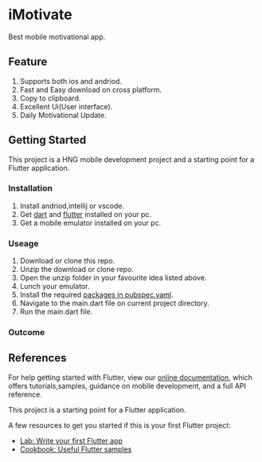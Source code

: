 # iMotivate

Best mobile motivational app.

## Feature

1. Supports both ios and andriod.
2. Fast and Easy download on cross platform.
3. Copy to clipboard.
4. Excellent Ui(User interface).
5. Daily Motivational Update.  

## Getting Started

This project is a HNG mobile development project and a starting point for a Flutter application.

### Installation

1. Install andriod,intellij or vscode.
2. Get [dart](https://dart.dev/get-dart) and [flutter](https://flutter.dev/docs/get-started/install)
installed on your pc.
3. Get a mobile emulator installed on your pc.

### Useage

1. Download or clone this repo.
2. Unzip the download or clone repo.
3. Open the unzip folder in your favourite idea listed above.
4. Lunch your emulator.
5. Install the required [packages in pubspec.yaml](https://pub.dev/).
6. Navigate to the main.dart file on current project directory.
7. Run the main.dart file.

### Outcome

## References

For help getting started with Flutter, view our [online documentation](https://flutter.dev/docs), which offers tutorials,samples, guidance on mobile development, and a full API reference.

This project is a starting point for a Flutter application.

A few resources to get you started if this is your first Flutter project:

- [Lab: Write your first Flutter app](https://flutter.dev/docs/get-started/codelab)
- [Cookbook: Useful Flutter samples](https://flutter.dev/docs/cookbook)
